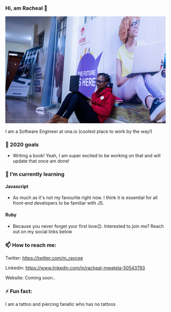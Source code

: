 ### Hi, am Racheal 👋

<img src="https://github.com/RayceeM/RayceeM/blob/master/assets/images/hero-bg.jpg" />

 I am a Software Engineer at ona.io (coolest place to work by the way!)

### 🎯 2020 goals
 - Writing a book! Yeah, I am super excited to be working on that and will update that once am done!
 
 ### 🌱 I’m currently learning 
 #### Javascript
  - As much as it's not my favourite right now. I think it is essential for all front-end developers to be familiar with JS.
 #### Ruby
 - Because you never forget your first love😉. Interested to join me? Reach out on my social links below
 
 ### 📫 How to reach me:
 Twitter: https://twitter.com/m_raycee
 
 Linkedin: https://www.linkedin.com/in/racheal-mwatela-50543793
 
 Website: Coming soon..
 
 
 ### ⚡ Fun fact: 
 I am a tattoo and piercing fanatic who has no tattoos
